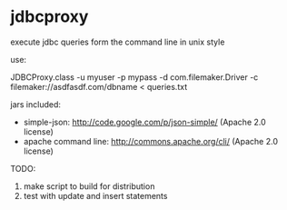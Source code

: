 jdbcproxy
=========

execute jdbc queries form the command line in unix style

use:

JDBCProxy.class -u myuser -p mypass -d com.filemaker.Driver -c filemaker://asdfasdf.com/dbname < queries.txt

jars included:

- simple-json: http://code.google.com/p/json-simple/ (Apache 2.0 license)
- apache command line: http://commons.apache.org/cli/ (Apache 2.0 license)

TODO:

1. make script to build for distribution
2. test with update and insert statements
